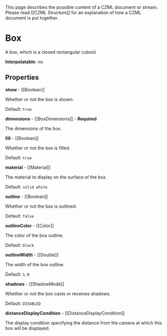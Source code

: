 This page describes the possible content of a CZML document or stream. Please read [[CZML Structure]] for an explanation of how a CZML document is put together.

# Box

A box, which is a closed rectangular cuboid.

**Interpolatable**: no

## Properties

**show** - [[Boolean]]

Whether or not the box is shown.

Default: `true`


**dimensions** - [[BoxDimensions]] - **Required**

The dimensions of the box.


**fill** - [[Boolean]]

Whether or not the box is filled.

Default: `true`


**material** - [[Material]]

The material to display on the surface of the box.

Default: `solid white`


**outline** - [[Boolean]]

Whether or not the box is outlined.

Default: `false`


**outlineColor** - [[Color]]

The color of the box outline.

Default: `black`


**outlineWidth** - [[Double]]

The width of the box outline.

Default: `1.0`


**shadows** - [[ShadowMode]]

Whether or not the box casts or receives shadows.

Default: `DISABLED`


**distanceDisplayCondition** - [[DistanceDisplayCondition]]

The display condition specifying the distance from the camera at which this box will be displayed.


